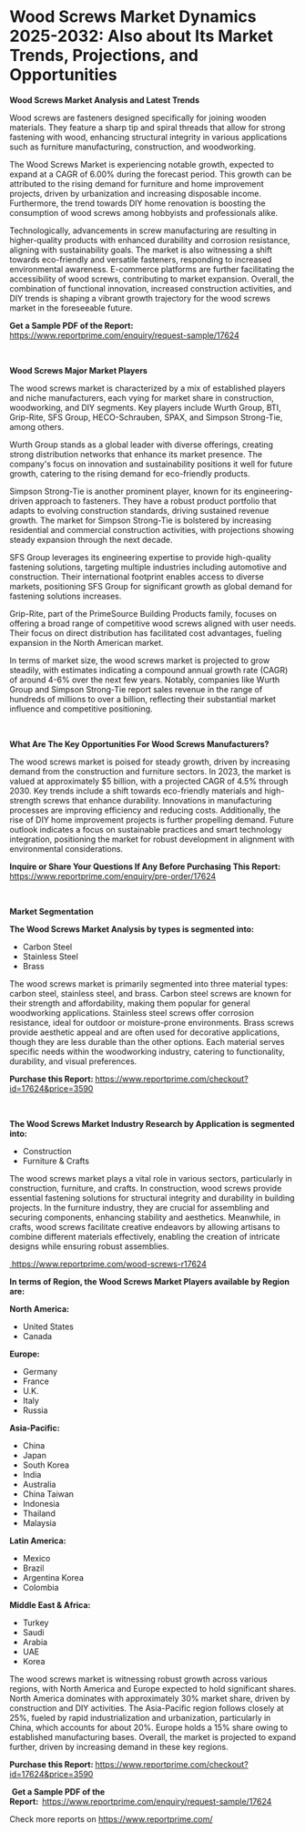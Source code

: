 <p><h1>Wood Screws Market Dynamics 2025-2032: Also about Its Market Trends, Projections, and Opportunities</h1></p><p><strong>Wood Screws Market Analysis and Latest Trends</strong></p>
<p><p>Wood screws are fasteners designed specifically for joining wooden materials. They feature a sharp tip and spiral threads that allow for strong fastening with wood, enhancing structural integrity in various applications such as furniture manufacturing, construction, and woodworking.</p><p>The Wood Screws Market is experiencing notable growth, expected to expand at a CAGR of 6.00% during the forecast period. This growth can be attributed to the rising demand for furniture and home improvement projects, driven by urbanization and increasing disposable income. Furthermore, the trend towards DIY home renovation is boosting the consumption of wood screws among hobbyists and professionals alike. </p><p>Technologically, advancements in screw manufacturing are resulting in higher-quality products with enhanced durability and corrosion resistance, aligning with sustainability goals. The market is also witnessing a shift towards eco-friendly and versatile fasteners, responding to increased environmental awareness. E-commerce platforms are further facilitating the accessibility of wood screws, contributing to market expansion. Overall, the combination of functional innovation, increased construction activities, and DIY trends is shaping a vibrant growth trajectory for the wood screws market in the foreseeable future.</p></p>
<p><strong>Get a Sample PDF of the Report:&nbsp;</strong> <a href="https://www.reportprime.com/enquiry/request-sample/17624?utm_campaign=3367&utm_medium=2&utm_source=Github&utm_content=ia&utm_term=18032025&utm_id=wood-screws">https://www.reportprime.com/enquiry/request-sample/17624</a></p>
<p>&nbsp;</p>
<p><strong>Wood Screws Major Market Players</strong></p>
<p><p>The wood screws market is characterized by a mix of established players and niche manufacturers, each vying for market share in construction, woodworking, and DIY segments. Key players include Wurth Group, BTI, Grip-Rite, SFS Group, HECO-Schrauben, SPAX, and Simpson Strong-Tie, among others.</p><p>Wurth Group stands as a global leader with diverse offerings, creating strong distribution networks that enhance its market presence. The company's focus on innovation and sustainability positions it well for future growth, catering to the rising demand for eco-friendly products.</p><p>Simpson Strong-Tie is another prominent player, known for its engineering-driven approach to fasteners. They have a robust product portfolio that adapts to evolving construction standards, driving sustained revenue growth. The market for Simpson Strong-Tie is bolstered by increasing residential and commercial construction activities, with projections showing steady expansion through the next decade.</p><p>SFS Group leverages its engineering expertise to provide high-quality fastening solutions, targeting multiple industries including automotive and construction. Their international footprint enables access to diverse markets, positioning SFS Group for significant growth as global demand for fastening solutions increases.</p><p>Grip-Rite, part of the PrimeSource Building Products family, focuses on offering a broad range of competitive wood screws aligned with user needs. Their focus on direct distribution has facilitated cost advantages, fueling expansion in the North American market.</p><p>In terms of market size, the wood screws market is projected to grow steadily, with estimates indicating a compound annual growth rate (CAGR) of around 4-6% over the next few years. Notably, companies like Wurth Group and Simpson Strong-Tie report sales revenue in the range of hundreds of millions to over a billion, reflecting their substantial market influence and competitive positioning.</p></p>
<p>&nbsp;</p>
<p><strong>What Are The Key Opportunities For Wood Screws Manufacturers?</strong></p>
<p><p>The wood screws market is poised for steady growth, driven by increasing demand from the construction and furniture sectors. In 2023, the market is valued at approximately $5 billion, with a projected CAGR of 4.5% through 2030. Key trends include a shift towards eco-friendly materials and high-strength screws that enhance durability. Innovations in manufacturing processes are improving efficiency and reducing costs. Additionally, the rise of DIY home improvement projects is further propelling demand. Future outlook indicates a focus on sustainable practices and smart technology integration, positioning the market for robust development in alignment with environmental considerations.</p></p>
<p><strong>Inquire or Share Your Questions If Any Before Purchasing This Report:</strong> <a href="https://www.reportprime.com/enquiry/pre-order/17624?utm_campaign=3367&utm_medium=2&utm_source=Github&utm_content=ia&utm_term=18032025&utm_id=wood-screws">https://www.reportprime.com/enquiry/pre-order/17624</a></p>
<p>&nbsp;</p>
<p><strong>Market Segmentation</strong></p>
<p><strong>The Wood Screws Market Analysis by types is segmented into:</strong></p>
<p><ul><li>Carbon Steel</li><li>Stainless Steel</li><li>Brass</li></ul></p>
<p><p>The wood screws market is primarily segmented into three material types: carbon steel, stainless steel, and brass. Carbon steel screws are known for their strength and affordability, making them popular for general woodworking applications. Stainless steel screws offer corrosion resistance, ideal for outdoor or moisture-prone environments. Brass screws provide aesthetic appeal and are often used for decorative applications, though they are less durable than the other options. Each material serves specific needs within the woodworking industry, catering to functionality, durability, and visual preferences.</p></p>
<p><strong>Purchase this Report:&nbsp;</strong><a href="https://www.reportprime.com/checkout?id=17624&price=3590&utm_campaign=3367&utm_medium=2&utm_source=Github&utm_content=ia&utm_term=18032025&utm_id=wood-screws">https://www.reportprime.com/checkout?id=17624&price=3590</a></p>
<p>&nbsp;</p>
<p><strong>The Wood Screws Market Industry Research by Application is segmented into:</strong></p>
<p><ul><li>Construction</li><li>Furniture & Crafts</li></ul></p>
<p><p>The wood screws market plays a vital role in various sectors, particularly in construction, furniture, and crafts. In construction, wood screws provide essential fastening solutions for structural integrity and durability in building projects. In the furniture industry, they are crucial for assembling and securing components, enhancing stability and aesthetics. Meanwhile, in crafts, wood screws facilitate creative endeavors by allowing artisans to combine different materials effectively, enabling the creation of intricate designs while ensuring robust assemblies.</p></p>
<p><a href="https://www.reportprime.com/wood-screws-r17624?utm_campaign=3367&utm_medium=2&utm_source=Github&utm_content=ia&utm_term=18032025&utm_id=wood-screws">&nbsp;https://www.reportprime.com/wood-screws-r17624</a></p>
<p><strong>In terms of Region, the Wood Screws Market Players available by Region are:</strong></p>
<p>
    <p> <strong> North America: </strong>
        <ul>
            <li>United States</li>
            <li>Canada</li>
        </ul>
        </p> 
    <p> <strong> Europe: </strong>
        <ul>
            <li>Germany</li>
            <li>France</li>
            <li>U.K.</li>
            <li>Italy</li>
            <li>Russia</li>
        </ul>
        </p> 
    <p> <strong> Asia-Pacific: </strong>
        <ul>
            <li>China</li>
            <li>Japan</li>
            <li>South Korea</li>
            <li>India</li>
            <li>Australia</li>
            <li>China Taiwan</li>
            <li>Indonesia</li>
            <li>Thailand</li>
            <li>Malaysia</li>
        </ul>
        </p> 
    <p> <strong> Latin America: </strong>
        <ul>
            <li>Mexico</li>
            <li>Brazil</li>
            <li>Argentina Korea</li>
            <li>Colombia</li>
        </ul>
        </p> 
    <p> <strong> Middle East & Africa: </strong>
        <ul>
            <li>Turkey</li>
            <li>Saudi</li>
            <li>Arabia</li>
            <li>UAE</li>
            <li>Korea</li>
        </ul>
    </p>
    </p>
<p><p>The wood screws market is witnessing robust growth across various regions, with North America and Europe expected to hold significant shares. North America dominates with approximately 30% market share, driven by construction and DIY activities. The Asia-Pacific region follows closely at 25%, fueled by rapid industrialization and urbanization, particularly in China, which accounts for about 20%. Europe holds a 15% share owing to established manufacturing bases. Overall, the market is projected to expand further, driven by increasing demand in these key regions.</p></p>
<p><strong>Purchase this Report: </strong><a href="https://www.reportprime.com/checkout?id=17624&price=3590&utm_campaign=3367&utm_medium=2&utm_source=Github&utm_content=ia&utm_term=18032025&utm_id=wood-screws">https://www.reportprime.com/checkout?id=17624&price=3590</a></p>
<p>&nbsp;<strong>Get a Sample PDF of the Report:&nbsp;&nbsp;</strong><a href="https://www.reportprime.com/enquiry/request-sample/17624?utm_campaign=3367&utm_medium=2&utm_source=Github&utm_content=ia&utm_term=18032025&utm_id=wood-screws">https://www.reportprime.com/enquiry/request-sample/17624</a></p>
<p><strong></strong></p>
<p>Check more reports on <a href="https://www.reportprime.com/?utm_campaign=3367&utm_medium=2&utm_source=Github&utm_content=ia&utm_term=18032025&utm_id=wood-screws">https://www.reportprime.com/</a></p>